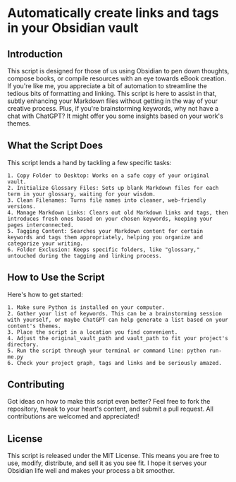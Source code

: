 # Automatically create links and tags in your Obsidian vault

## Introduction

This script is designed for those of us using Obsidian to pen down thoughts, compose books, or compile resources with an eye towards eBook creation. If you're like me, you appreciate a bit of automation to streamline the tedious bits of formatting and linking. This script is here to assist in that, subtly enhancing your Markdown files without getting in the way of your creative process.  Plus, if you're brainstorming keywords, why not have a chat with ChatGPT? It might offer you some insights based on your work's themes.  

## What the Script Does

This script lends a hand by tackling a few specific tasks:

    1. Copy Folder to Desktop: Works on a safe copy of your original vault.
    2. Initialize Glossary Files: Sets up blank Markdown files for each term in your glossary, waiting for your wisdom.
    3. Clean Filenames: Turns file names into cleaner, web-friendly versions.
    4. Manage Markdown Links: Clears out old Markdown links and tags, then introduces fresh ones based on your chosen keywords, keeping your pages interconnected.
    5. Tagging Content: Searches your Markdown content for certain keywords and tags them appropriately, helping you organize and categorize your writing.
    6. Folder Exclusion: Keeps specific folders, like "glossary," untouched during the tagging and linking process.

## How to Use the Script

Here's how to get started:

    1. Make sure Python is installed on your computer.
    2. Gather your list of keywords. This can be a brainstorming session with yourself, or maybe ChatGPT can help generate a list based on your content's themes.
    3. Place the script in a location you find convenient.
    4. Adjust the original_vault_path and vault_path to fit your project's directory.
    5. Run the script through your terminal or command line: python run-me.py
    6. Check your project graph, tags and links and be seriously amazed.

## Contributing

Got ideas on how to make this script even better? Feel free to fork the repository, tweak to your heart's content, and submit a pull request. All contributions are welcomed and appreciated!

## License

This script is released under the MIT License. This means you are free to use, modify, distribute, and sell it as you see fit. I hope it serves your Obsidian life well and makes your process a bit smoother.
